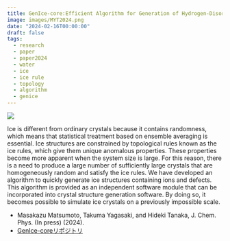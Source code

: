 ```yaml
---
title: GenIce-core:Efficient Algorithm for Generation of Hydrogen-Disordered Ice Structures
image: images/MYT2024.png
date: "2024-02-16T00:00:00"
draft: false
tags:
  - research
  - paper
  - paper2024
  - water
  - ice
  - ice rule
  - topology
  - algorithm
  - genice
---
```

![](/images/genice-v0.png)

Ice is different from ordinary crystals because it contains randomness, which means that statistical treatment based on ensemble averaging is essential. Ice structures are constrained by topological rules known as the ice rules, which give them unique anomalous properties. These properties become more apparent when the system size is large. For this reason, there is a need to produce a large number of sufficiently large crystals that are homogeneously random and satisfy the ice rules. We have developed an algorithm to quickly generate ice structures containing ions and defects. This algorithm is provided as an independent software module that can be incorporated into crystal structure generation software. By doing so, it becomes possible to simulate ice crystals on a previously impossible scale.

* Masakazu Matsumoto, Takuma Yagasaki, and Hideki Tanaka, J. Chem. Phys. (In press) (2024).
* [GenIce-coreリポジトリ](https://github.com/genice-dev/genice-core)
